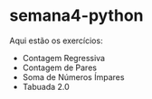 # semana4-python
Aqui estão os exercícios:
- Contagem Regressiva
- Contagem de Pares
- Soma de Números Ímpares
- Tabuada 2.0
